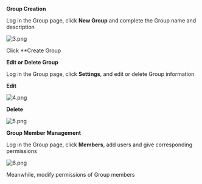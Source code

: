 **Group Creation**

Log in the Group page, click **New Group** and complete the Group name and description

![3.png](https://img1.jcloudcs.com/cms/c2d8a6b4-abd6-461d-8ae1-164d9da75bc520180906113415.png)

Click **Create Group

**Edit or Delete Group**

Log in the Group page, click **Settings**, and edit or delete Group information

**Edit**

![4.png](https://img1.jcloudcs.com/cms/2226f5b8-4dc8-4174-a6ee-cf3e40da0b1420180906113443.png)

**Delete**

![5.png](https://img1.jcloudcs.com/cms/a82872ea-9261-4548-9d51-336fbb3a66ba20180906113510.png)

**Group Member Management**

Log in the Group page, click **Members**, add users and give corresponding permissions

![6.png](https://img1.jcloudcs.com/cms/363229bd-fae9-4818-9104-cbd61901e6ee20180906113538.png)

Meanwhile, modify permissions of Group members
